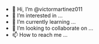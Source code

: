 - 👋 Hi, I’m @victormartinez011
- 👀 I’m interested in ...
- 🌱 I’m currently learning ...
- 💞️ I’m looking to collaborate on ...
- 📫 How to reach me ...

<!---
victormartinez011/victormartinez011 is a ✨ special ✨ repository because its `README.md` (this file) appears on your GitHub profile.
You can click the Preview link to take a look at your changes.
--->
<!DOCTYPE html>
<html lang="es">

<head>
    <meta charset="UTF-8">
    <meta http-equiv="X-UA-Compatible" content="IE=edge">
    <meta name="viewport" content="width=device-width, initial-scale=1.0">
    <title>Taller GIT & GITHUB</title>
    <link rel='icon' href='https://www.unab.edu.sv/wp-content/uploads/2016/11/cropped-favicon.ico-32x32.png' sizes='32x32'>
    <link rel='icon' href='https://www.unab.edu.sv/wp-content/uploads/2016/11/cropped-favicon.ico-192x192.png' sizes='192x192'>
    <link rel='apple-touch-icon-precomposed' href='https://www.unab.edu.sv/wp-content/uploads/2016/11/cropped-favicon.ico-180x180.png'>
    <link rel="stylesheet" href="css/normalize.css">
    <link rel="stylesheet" href="css/style.css">
</head>

<body>
    <!--
        La etiqueta main representa el contenido principal del <body> de un documento o aplicación. El área principal del 
         contenido consiste en el contenido que está directamente relacionado, o se expande sobre el tema central de un 
         documento o la funcionalidad central de una aplicación.
    -->
    <main class="flex"></main>
    <template id="template-card">
        <article class="card">
            <img src="img/bg1.jpg" alt="imagen del perfil" class="card-header">
            <div class="card-body">
                <img src="img/bg-card.jpg" alt="" class="card-body-img">
                <h1 class="card-body-title">victor <span>26</span></h1>
                <p class="card-body-text">pais</p>
                <span class="card-body-line"></span>
            </div>
            <div class="card-footer">
                <div class="card-footer-social">
                    <h3>80K</h3>
                    <p>Ataque</p>
                </div>
                <div class="card-footer-social">
                    <h3>80K</h3>
                    <p>Especial</p>
                </div>
                <div class="card-footer-social">
                    <h3>80K</h3>
                    <p>Defensa</p>
                </div>
            </div>
        </article>
    </template>
    <script src="js/api.js"></script>
</body>

</html>
